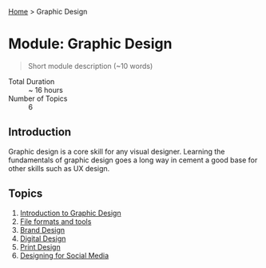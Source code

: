[Home](../index.md) > Graphic Design

# Module: Graphic Design

> Short module description (~10 words)

<dl>
<dt>Total Duration</dt>
<dd>~ 16 hours</dd>
<dt>Number of Topics</dt>
<dd>6</dd>
</dl>


## Introduction

Graphic design is a core skill for any visual designer. Learning the fundamentals of graphic design goes a long way in cement a good base for other skills such as UX design.

## Topics

1. [Introduction to Graphic Design](./introduction-to-graphic-design.md)
2. [File formats and tools](./file-formats-and-tools.md)
3. [Brand Design ](./brand-design.md)
4. [Digital Design ](./digital-design.md)
5. [Print Design](./print-design.md)
6. [Designing for Social Media](./designing-for-social-media.md)

## 

